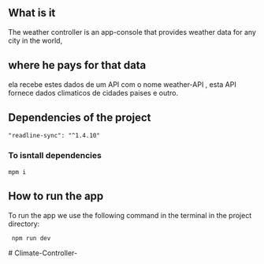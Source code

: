 ##  What is it    

<p>
The weather controller is an app-console that provides weather data for any city in the world,   
</p>

## where he pays for that data    

<p>
 ela recebe estes dados de um API com o nome weather-API , esta API fornece dados climaticos de cidades paises  e outro.
 </p>

## Dependencies of the project
 
    "readline-sync": "^1.4.10"
  
### To isntall dependencies

    mpm i 

 ## How to run the app

 <p>To run the app we use the following command in the terminal in the project directory:</p>

     npm run dev
#   C l i m a t e - C o n t r o l l e r -  
 